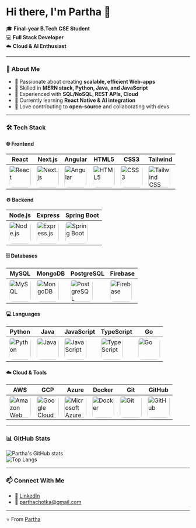 # Hi there, I'm Partha 👋  

🎓 **Final-year B.Tech CSE Student**  
💻 **Full Stack Developer**  
☁️ **Cloud & AI Enthusiast**  

---

### 🚀 About Me  
- 🔹 Passionate about creating **scalable, efficient Web-apps**  
- 🔹 Skilled in **MERN stack, Python, Java, and JavaScript**  
- 🔹 Experienced with **SQL/NoSQL, REST APIs, Cloud**  
- 🔹 Currently learning **React Native & AI integration**  
- 🔹 Love contributing to **open-source** and collaborating with devs  

---

### 🛠️ Tech Stack  

<div>

#### 🌐 Frontend  
| React | Next.js | Angular | HTML5 | CSS3 | Tailwind |
|-------|---------|---------|-------|------|----------|
| <img title="React" src="https://cdn.jsdelivr.net/gh/devicons/devicon/icons/react/react-original.svg" width="60" height="60" style="border-radius:15%;"/> | <img title="Next.js" src="https://cdn.jsdelivr.net/gh/devicons/devicon/icons/nextjs/nextjs-original.svg" width="60" height="60" style="border-radius:15%;"/> | <img title="Angular" src="https://cdn.jsdelivr.net/gh/devicons/devicon/icons/angularjs/angularjs-original.svg" width="60" height="60" style="border-radius:15%;"/> | <img title="HTML5" src="https://cdn.jsdelivr.net/gh/devicons/devicon/icons/html5/html5-original.svg" width="60" height="60" style="border-radius:15%;"/> | <img title="CSS3" src="https://cdn.jsdelivr.net/gh/devicons/devicon/icons/css3/css3-original.svg" width="60" height="60" style="border-radius:15%;"/> | <img title="Tailwind CSS" src="https://cdn.jsdelivr.net/gh/devicons/devicon/icons/tailwindcss/tailwindcss-original.svg" width="60" height="60" style="border-radius:15%;"/> |

#### ⚙️ Backend  
| Node.js | Express | Spring Boot |
|---------|---------|-------------|
| <img title="Node.js" src="https://cdn.jsdelivr.net/gh/devicons/devicon/icons/nodejs/nodejs-original.svg" width="60" height="60" style="border-radius:15%;"/> | <img title="Express.js" src="https://cdn.jsdelivr.net/gh/devicons/devicon/icons/express/express-original.svg" width="60" height="60" style="border-radius:15%;"/> | <img title="Spring Boot" src="https://cdn.jsdelivr.net/gh/devicons/devicon/icons/spring/spring-original.svg" width="60" height="60" style="border-radius:15%;"/> |

#### 🗄️ Databases  
| MySQL | MongoDB | PostgreSQL | Firebase |
|-------|---------|------------|----------|
| <img title="MySQL" src="https://cdn.jsdelivr.net/gh/devicons/devicon/icons/mysql/mysql-original.svg" width="60" height="60" style="border-radius:15%;"/> | <img title="MongoDB" src="https://cdn.jsdelivr.net/gh/devicons/devicon/icons/mongodb/mongodb-original.svg" width="60" height="60" style="border-radius:15%;"/> | <img title="PostgreSQL" src="https://cdn.jsdelivr.net/gh/devicons/devicon/icons/postgresql/postgresql-original.svg" width="60" height="60" style="border-radius:15%;"/> | <img title="Firebase" src="https://cdn.jsdelivr.net/gh/devicons/devicon/icons/firebase/firebase-plain.svg" width="60" height="60" style="border-radius:15%;"/> |

#### 💻 Languages  
| Python | Java | JavaScript | TypeScript | Go |
|--------|------|------------|------------|----|
| <img title="Python" src="https://cdn.jsdelivr.net/gh/devicons/devicon/icons/python/python-original.svg" width="60" height="60" style="border-radius:15%;"/> | <img title="Java" src="https://cdn.jsdelivr.net/gh/devicons/devicon/icons/java/java-original.svg" width="60" height="60" style="border-radius:15%;"/> | <img title="JavaScript" src="https://cdn.jsdelivr.net/gh/devicons/devicon/icons/javascript/javascript-original.svg" width="60" height="60" style="border-radius:15%;"/> | <img title="TypeScript" src="https://cdn.jsdelivr.net/gh/devicons/devicon/icons/typescript/typescript-original.svg" width="60" height="60" style="border-radius:15%;"/> | <img title="Go" src="https://cdn.jsdelivr.net/gh/devicons/devicon/icons/go/go-original.svg" width="60" height="60" style="border-radius:15%;"/> |

#### ☁️ Cloud & Tools  
| AWS | GCP | Azure | Docker | Git | GitHub |
|-----|-----|-------|--------|-----|--------|
| <img title="Amazon Web Services" src="https://cdn.jsdelivr.net/gh/devicons/devicon/icons/amazonwebservices/amazonwebservices-original.svg" width="60" height="60" style="border-radius:15%;"/> | <img title="Google Cloud Platform" src="https://cdn.jsdelivr.net/gh/devicons/devicon/icons/googlecloud/googlecloud-original.svg" width="60" height="60" style="border-radius:15%;"/> | <img title="Microsoft Azure" src="https://cdn.jsdelivr.net/gh/devicons/devicon/icons/azure/azure-original.svg" width="60" height="60" style="border-radius:15%;"/> | <img title="Docker" src="https://cdn.jsdelivr.net/gh/devicons/devicon/icons/docker/docker-original.svg" width="60" height="60" style="border-radius:15%;"/> | <img title="Git" src="https://cdn.jsdelivr.net/gh/devicons/devicon/icons/git/git-original.svg" width="60" height="60" style="border-radius:15%;"/> | <img title="GitHub" src="https://cdn.jsdelivr.net/gh/devicons/devicon/icons/github/github-original.svg" width="60" height="60" style="border-radius:15%;"/> |

</div>





---

### 📊 GitHub Stats  
![Partha's GitHub stats](https://github-readme-stats.vercel.app/api?username=CepcilltriedCoding&show_icons=true&theme=radical)  
![Top Langs](https://github-readme-stats.vercel.app/api/top-langs/?username=CepcilltriedCoding&layout=compact&theme=radical)  

---

### 📫 Connect With Me  
- 💼 [LinkedIn](https://www.linkedin.com/in/partha-dey-b741b5360)  
- 📧 parthachotka@gmail.com 

---

⭐️ From [Partha](https://github.com/CepcilltriedCoding)  


<!---
CepcilltriedCoding/CepcilltriedCoding is a ✨ special ✨ repository because its `README.md` (this file) appears on your GitHub profile.
You can click the Preview link to take a look at your changes.
--->
